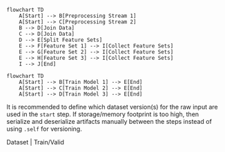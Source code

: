 ```mermaid
flowchart TD
    A[Start] --> B[Preprocessing Stream 1]
    A[Start] --> C[Preprocessing Stream 2]
    B --> D[Join Data]
    C --> D[Join Data]
    D --> E[Split Feature Sets]
    E --> F[Feature Set 1] --> I[Collect Feature Sets]
    E --> G[Feature Set 2] --> I[Collect Feature Sets]
    E --> H[Feature Set 3] --> I[Collect Feature Sets]
    I --> J[End]
```

```mermaid
flowchart TD
    A[Start] --> B[Train Model 1] --> E[End]
    A[Start] --> C[Train Model 2] --> E[End]
    A[Start] --> D[Train Model 3] --> E[End]
```

It is recommended to define which dataset version(s) for the raw input are used in the `start` step.
If storage/memory footprint is too high, then serialize and deserialize artifacts manually between the steps instead of using `.self` for versioning.

Dataset | Train/Valid
